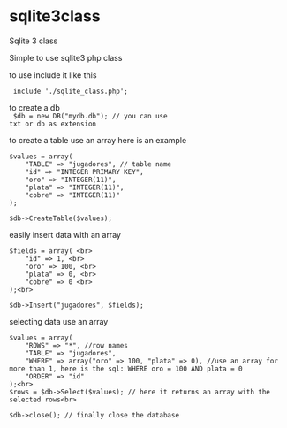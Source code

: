 sqlite3class
============

Sqlite 3 class

Simple to use sqlite3 php class

to use include it like this <br>

<code> include './sqlite_class.php';</code>


to create a db <br>
<code> $db = new DB("mydb.db"); // you can use txt or db as extension</code>

to create a table use an array here is an example <br>
```
$values = array( 
    "TABLE" => "jugadores", // table name 
    "id" => "INTEGER PRIMARY KEY",
    "oro" => "INTEGER(11)", 
    "plata" => "INTEGER(11)", 
    "cobre" => "INTEGER(11)" 
); 

$db->CreateTable($values);
```
easily insert data with an array <br>
```
$fields = array( <br>
    "id" => 1, <br>
    "oro" => 100, <br>
    "plata" => 0, <br>
    "cobre" => 0 <br>
);<br>

$db->Insert("jugadores", $fields); 
```
selecting data use an array <br>
```
$values = array(
    "ROWS" => "*", //row names
    "TABLE" => "jugadores",
    "WHERE" => array("oro" => 100, "plata" => 0), //use an array for more than 1, here is the sql: WHERE oro = 100 AND plata = 0
    "ORDER" => "id"
);<br>
$rows = $db->Select($values); // here it returns an array with the selected rows<br>

$db->close(); // finally close the database

```
